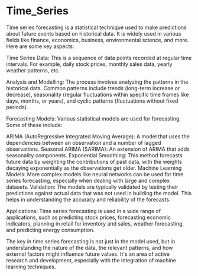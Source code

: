 # Time_Series

Time series forecasting is a statistical technique used to make predictions about future events based on historical data. It is widely used in various fields like finance, economics, business, environmental science, and more. Here are some key aspects:

Time Series Data: This is a sequence of data points recorded at regular time intervals. For example, daily stock prices, monthly sales data, yearly weather patterns, etc.

Analysis and Modelling: The process involves analyzing the patterns in the historical data. Common patterns include trends (long-term increase or decrease), seasonality (regular fluctuations within specific time frames like days, months, or years), and cyclic patterns (fluctuations without fixed periods).

Forecasting Models: Various statistical models are used for forecasting. Some of these include:

ARIMA (AutoRegressive Integrated Moving Average): A model that uses the dependencies between an observation and a number of lagged observations.
Seasonal ARIMA (SARIMA): An extension of ARIMA that adds seasonality components.
Exponential Smoothing: This method forecasts future data by weighting the contributions of past data, with the weights decaying exponentially as the observations get older.
Machine Learning Models: More complex models like neural networks can be used for time series forecasting, especially when dealing with large and complex datasets.
Validation: The models are typically validated by testing their predictions against actual data that was not used in building the model. This helps in understanding the accuracy and reliability of the forecasts.

Applications: Time series forecasting is used in a wide range of applications, such as predicting stock prices, forecasting economic indicators, planning in retail for inventory and sales, weather forecasting, and predicting energy consumption.

The key in time series forecasting is not just in the model used, but in understanding the nature of the data, the relevant patterns, and how external factors might influence future values. It's an area of active research and development, especially with the integration of machine learning techniques.
